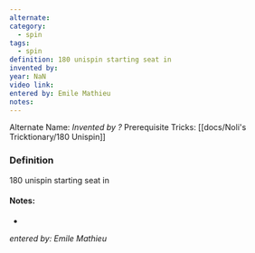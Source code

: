 ```yaml
---
alternate: 
category:
  - spin
tags:
  - spin
definition: 180 unispin starting seat in
invented by: 
year: NaN
video link: 
entered by: Emile Mathieu
notes: 
---
```

Alternate Name: 
*Invented by ?*
Prerequisite Tricks: [[docs/Noli's Tricktionary/180 Unispin]]

### Definition
180 unispin starting seat in


#### Notes:
- 
*entered by: Emile Mathieu*

